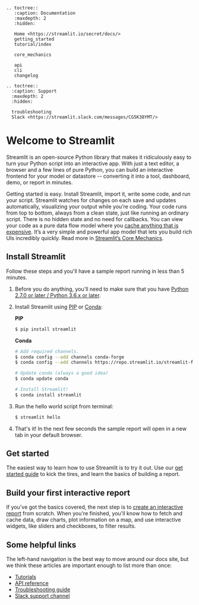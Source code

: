 ```eval_rst
.. toctree::
   :caption: Documentation
   :maxdepth: 2
   :hidden:

   Home <https://streamlit.io/secret/docs/>
   getting_started
   tutorial/index

   core_mechanics

   api
   cli
   changelog

.. toctree::
  :caption: Support
  :maxdepth: 2
  :hidden:

  troubleshooting
  Slack <https://streamlit.slack.com/messages/CG5K38YMT/>

```

# Welcome to Streamlit

Streamlit is an open-source Python library that makes it ridiculously easy to turn your Python script into an interactive app. With just a text editor, a browser and a few lines of pure Python, you can build an interactive frontend for your model or datastore -- converting it into a tool, dashboard, demo, or report in minutes.

Getting started is easy. Install Streamlit, import it, write some code, and run your script.  Streamlit watches for changes on each save and updates automatically, visualizing your output while you’re coding. Your code runs from top to bottom, always from a clean state, just like running an ordinary script. There is no hidden state and no need for callbacks. You can view your code as a pure data flow model where you [cache anything that is expensive](api.md#optimize-performance). It’s a very simple and powerful app model that lets you build rich UIs incredibly quickly. Read more in [Streamlit’s Core Mechanics](core_mechanics.md).

## Install Streamlit

Follow these steps and you'll have a sample report running in less than 5 minutes.

1. Before you do anything, you'll need to make sure that you have [Python 2.7.0 or later / Python 3.6.x or later](https://www.python.org/downloads/).
2. Install Streamlit using [PIP](https://pip.pypa.io/en/stable/installing/) or [Conda](https://docs.conda.io/projects/conda/en/latest/user-guide/install/):

    **PIP**
   ```bash
   $ pip install streamlit
   ```

   **Conda**

   ```bash
   # Add required channels.
   $ conda config --add channels conda-forge
   $ conda config --add channels https://repo.streamlit.io/streamlit-forge

   # Update conda (always a good idea)
   $ conda update conda

   # Install Streamlit!
   $ conda install streamlit
   ```

3. Run the hello world script from terminal:

   ```bash
   $ streamlit hello
   ```
4. That's it! In the next few seconds the sample report will open in a new tab in your default browser.

## Get started

The easiest way to learn how to use Streamlit is to try it out. Use our [get started guide](getting_started.md) to kick the tires, and learn the basics of building a report.

## Build your first interactive report

If you've got the basics covered, the next step is to [create an interactive report](tutorial/create_an_interactive_report.md) from scratch. When you're finished, you'll know how to fetch
and cache data, draw charts, plot information on a map, and use interactive widgets, like sliders and checkboxes, to filter results.

## Some helpful links

The left-hand navigation is the best way to move around our docs site, but we think these articles are important enough to list more than once:

* [Tutorials](tutorial/index.md)
* [API reference](api.md)
* [Troubleshooting guide](troubleshooting.md)
* [Slack support channel](https://streamlit.slack.com/messages/CG5K38YMT/)
